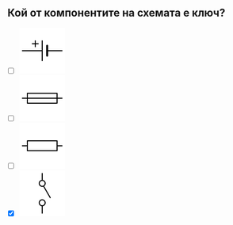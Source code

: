 ## Кой от компонентите на схемата е ключ?

<!-- Верният отговор е отбелязан с [X] -->

- [ ] ![A](../../../assets/battery.svg)
- [ ] ![B](../../../assets/fuse.svg)
- [ ] ![C](../../../assets/resistor.svg)
- [X] ![D](../../../assets/switch.svg)
